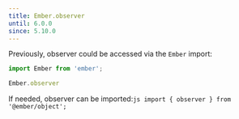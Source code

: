 ```yaml
---
title: Ember.observer
until: 6.0.0
since: 5.10.0
---
```



Previously, observer could be accessed via the `Ember` import:
```js
import Ember from 'ember';

Ember.observer
```

 If needed, observer can be imported:```js
import { observer } from '@ember/object';```
